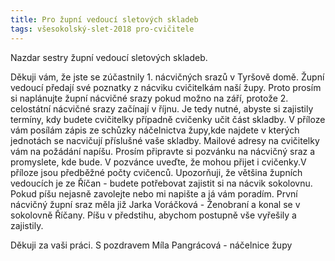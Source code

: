 ```yaml
---
title: Pro župní vedoucí sletových skladeb
tags: všesokolský-slet-2018 pro-cvičitele
---
```


Nazdar sestry župní vedoucí sletových skladeb.


Děkuji vám, že jste se zúčastnily 1. nácvičných srazů v Tyršově domě. Župní vedoucí předají své poznatky z nácviku cvičitelkám naší župy.
Proto prosím si naplánujte župní nácvičné srazy pokud možno na září, protože 2. celostátní nácvičné srazy začínají v říjnu. Je tedy nutné,
abyste si zajistily termíny, kdy budete cvičitelky případně cvičenky učit část skladby. V příloze vám posílám zápis ze schůzky náčelnictva
župy,kde najdete v kterých jednotách se nacvičují příslušné vaše skladby. Mailové adresy na cvičitelky vám na požádání napíšu. Prosím
připravte si pozvánku na nácvičný sraz a promyslete, kde bude. V pozvánce uveďte, že mohou přijet i cvičenky.V příloze jsou předběžné
počty cvičenců. Upozorňuji, že většina župních vedoucích je ze Říčan - budete potřebovat zajistit si na nácvik sokolovnu. Pokud píšu nejasně
zavolejte nebo mi napište a já vám poradím. První nácvičný župní sraz měla již Jarka Voráčková - Ženobraní a konal se v sokolovně Říčany.
Píšu v předstihu, abychom postupně vše vyřešily a zajistily.

Děkuji za vaši práci. S pozdravem Míla Pangrácová - náčelnice župy